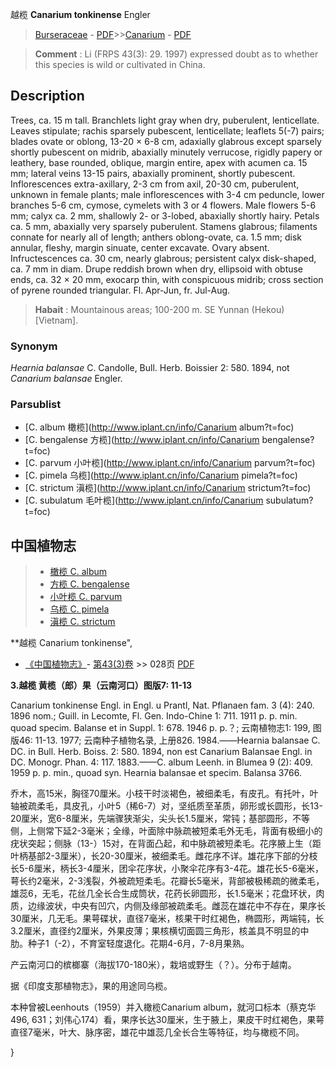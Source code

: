 越榄 **Canarium tonkinense** Engler

> [Burseraceae](http://www.iplant.cn/info/Burseraceae?t=foc) - [PDF](http://www.iplant.cn/foc/pdf/Burseraceae.pdf)>>[Canarium](http://www.iplant.cn/info/Canarium?t=foc) - [PDF](http://www.iplant.cn/foc/pdf/Canarium.pdf)


> **Comment** : 
> Li (FRPS 43(3): 29. 1997) expressed doubt as to whether this species is wild or cultivated in China.

## Description

Trees, ca. 15 m tall. Branchlets light gray when dry, puberulent, lenticellate. Leaves stipulate; rachis sparsely pubescent, lenticellate; leaflets 5(-7) pairs; blades ovate or oblong, 13-20 × 6-8 cm, adaxially glabrous except sparsely shortly pubescent on midrib, abaxially minutely verrucose, rigidly papery or leathery, base rounded, oblique, margin entire, apex with acumen ca. 15 mm; lateral veins 13-15 pairs, abaxially prominent, shortly pubescent. Inflorescences extra-axillary, 2-3 cm from axil, 20-30 cm, puberulent, unknown in female plants; male inflorescences with 3-4 cm peduncle, lower branches 5-6 cm, cymose, cymelets with 3 or 4 flowers. Male flowers 5-6 mm; calyx ca. 2 mm, shallowly 2- or 3-lobed, abaxially shortly hairy. Petals ca. 5 mm, abaxially very sparsely puberulent. Stamens glabrous; filaments connate for nearly all of length; anthers oblong-ovate, ca. 1.5 mm; disk annular, fleshy, margin sinuate, center excavate. Ovary absent. Infructescences ca. 30 cm, nearly glabrous; persistent calyx disk-shaped, ca. 7 mm in diam. Drupe reddish brown when dry, ellipsoid with obtuse ends, ca. 32 × 20 mm, exocarp thin, with conspicuous midrib; cross section of pyrene rounded triangular. Fl. Apr-Jun, fr. Jul-Aug.


> **Habait** : 
> Mountainous areas; 100-200 m. SE Yunnan (Hekou) [Vietnam].

### Synonym
*Hearnia balansae* C. Candolle, Bull. Herb. Boissier 2: 580. 1894, not *Canarium balansae* Engler.



### Parsublist

* [C.  album  橄榄](http://www.iplant.cn/info/Canarium album?t=foc)
* [C.  bengalense  方榄](http://www.iplant.cn/info/Canarium bengalense?t=foc)
* [C.  parvum  小叶榄](http://www.iplant.cn/info/Canarium parvum?t=foc)
* [C.  pimela  乌榄](http://www.iplant.cn/info/Canarium pimela?t=foc)
* [C.  strictum  滇榄](http://www.iplant.cn/info/Canarium strictum?t=foc)
* [C.  subulatum  毛叶榄](http://www.iplant.cn/info/Canarium subulatum?t=foc)


## 中国植物志

> * [橄榄  C.  album](Canarium-album-橄榄.md)
> * [方榄  C.  bengalense](Canarium-bengalense-方榄.md)
> * [小叶榄  C.  parvum](Canarium-parvum-小叶榄.md)
> * [乌榄  C.  pimela](Canarium-pimela-乌榄.md)
> * [滇榄  C.  strictum](Canarium-strictum-滇榄.md)


**越榄 Canarium tonkinense",



* [《中国植物志》](http://www.iplant.cn/frps)- [第43(3)卷](http://www.iplant.cn/frps/vol/43(3)) >> 028页 [PDF](http://www.iplant.cn/frps/pdf/43(3)/028.PDF)


**3.越榄 黄榄（郎）果（云南河口）图版7: 11-13**

Canarium tonkinense Engl. in Engl. u Prantl, Nat. Pflanaen fam. 3 (4): 240. 1896 nom.; Guill. in Lecomte, Fl. Gen. Indo-Chine 1: 711. 1911 p. p. min. quoad specim. Balanse et in Suppl. 1: 678. 1946 p. p.？; 云南植物志1: 199, 图版46: 11-13. 1977; 云南种子植物名录, 上册826. 1984.——Hearnia balansae C. DC. in Bull. Herb. Boiss. 2: 580. 1894, non est Canarium Balansae Engl. in DC. Monogr. Phan. 4: 117. 1883.——C. album Leenh. in Blumea 9 (2): 409. 1959 p. p. min., quoad syn. Hearnia balansae et specim. Balansa 3766.

乔木，高15米，胸径70厘米。小枝干时淡褐色，被细柔毛，有皮孔。有托叶，叶轴被疏柔毛，具皮孔，小叶5（稀6-7）对，坚纸质至革质，卵形或长圆形，长13-20厘米，宽6-8厘米，先端骤狭渐尖，尖头长1.5厘米，常钝；基部圆形，不等侧，上侧常下延2-3毫米；全缘，叶面除中脉疏被短柔毛外无毛，背面有极细小的疣状突起；侧脉（13-）15对，在背面凸起，和中脉疏被短柔毛。花序腋上生（距叶柄基部2-3厘米），长20-30厘米，被细柔毛。雌花序不详。雄花序下部的分枝长5-6厘米，柄长3-4厘米，团伞花序状，小聚伞花序有3-4花。雄花长5-6毫米，萼长约2毫米，2-3浅裂，外被疏短柔毛。花瓣长5毫米，背部被极稀疏的微柔毛，雄蕊6，无毛，花丝几全长合生成筒状，花药长卵圆形，长1.5毫米；花盘环状，肉质，边缘波状，中央有凹穴，内侧及缘部被疏柔毛。雌蕊在雄花中不存在，果序长30厘米，几无毛。果萼碟状，直径7毫米，核果干时红褐色，椭圆形，两端钝，长3.2厘米，直径约2厘米，外果皮薄；果核横切面圆三角形，核盖具不明显的中肋。种子1（-2），不育室轻度退化。花期4-6月，7-8月果熟。

产云南河口的槟榔寨（海拔170-180米），栽培或野生（？）。分布于越南。

据《印度支那植物志》，果的用途同乌榄。

本种曾被Leenhouts（1959）并入橄榄Canarium album，就河口标本（蔡克华496, 631；刘伟心174）看，果序长达30厘米，生于腋上，果皮干时红褐色，果萼直径7毫米，叶大、脉序密，雄花中雄蕊几全长合生等特征，均与橄榄不同。



}